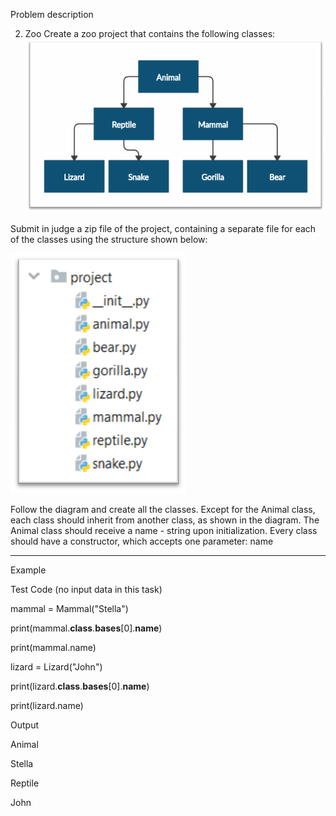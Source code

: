Problem description

2.	Zoo
Create a zoo project that contains the following classes: 
![img.png](img.png)

Submit in judge a zip file of the project, containing a
separate file for each of the classes using the structure shown below:

![img_1.png](img_1.png)


Follow the diagram and create all the classes. Except for the Animal class, 
each class should inherit from another class, as shown in the diagram. 
The Animal class should receive a name - string upon initialization.
Every class should have a constructor, which accepts one parameter: name


_______________________________________________
Example

Test Code	(no input data in this task)

 
mammal = Mammal("Stella")

print(mammal.__class__.__bases__[0].__name__)

print(mammal.name)

lizard = Lizard("John")

print(lizard.__class__.__bases__[0].__name__)

print(lizard.name)


Output

Animal

Stella

Reptile

John

